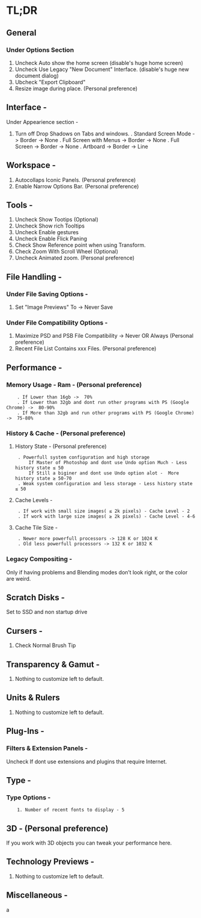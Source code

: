 # TL;DR

## General 
### Under Options Section
1. Uncheck Auto show the home screen (disable's huge home screen)
2. Uncheck Use Legacy "New Document" Interface. (disable's huge new document dialog)
3. Ubcheck "Export Clipboard"
4. Resize image during place. (Personal preference)

## Interface -
Under Appearience section -
1. Turn off Drop Shadows on Tabs and windows.
    . Standard Screen Mode -> Border -> None
    . Full Screen with Menus -> Border -> None
    . Full Screen -> Border -> None
    . Artboard -> Border -> Line

## Workspace -
1. Autocollaps Iconic Panels. (Personal preference)
2. Enable Narrow Options Bar. (Personal preference)

## Tools  -
1. Uncheck Show Tootips (Optional)
2. Uncheck Show rich Tooltips
3. Uncheck Enable gestures
4. Uncheck Enable Flick Paning
5. Check Show Reference point when using Transform.
6. Check Zoom With Scroll Wheel (Optional)
7. Uncheck Animated zoom. (Personal preference)

## File Handling -
### Under File Saving Options - 
1. Set "Image Previews" To -> Never Save

### Under File Compatibility Options -
1. Maximize PSD and PSB File Compatibility -> Never OR Always (Personal preference)
2. Recent File List Contains xxx Files. (Personal preference)

## Performance - 
### Memory Usage - Ram - (Personal preference)

        . If Lower than 16gb ->  70%
        . If Lower than 32gb and dont run other programs with PS (Google Chrome) ->  80-90%
        . If More than 32gb and run other programs with PS (Google Chrome) ->  75-80%

### History & Cache - (Personal preference)
1. History State - (Personal preference)

        . Powerfull system configuration and high storage
            If Master of Photoshop and dont use Undo option Much - Less history state ≤ 50
            If Still a biginer and dont use Undo option alot -  More history state ≥ 50-70
        . Weak system configuration and less storage - Less history state ≤ 50

2. Cache Levels -

        . If work with small size images( ≤	2k pixels) - Cache Level - 2
        . If work with large size images( ≥	2k pixels) - Cache Level - 4-6

3. Cache Tile Size - 

        . Newer more powerfull processors -> 128 K or 1024 K
        . Old less powerfull processors -> 132 K or 1032 K

### Legacy Compositing - 
Only if having problems and Blending modes don’t look right, or the color are weird.

## Scratch Disks - 
Set to SSD and non startup drive

## Cursers - 
1. Check Normal Brush Tip

## Transparency & Gamut -
1. Nothing to customize left to default. 

## Units & Rulers
1. Nothing to customize left to default. 

## Plug-Ins - 

### Filters & Extension Panels - 
Uncheck If dont use extensions and plugins that require Internet.

## Type -

### Type Options -
        1. Number of recent fonts to display - 5

## 3D - (Personal preference)

If you work with 3D objects you can tweak your performance here.

## Technology Previews -
1. Nothing to customize left to default. 



## Miscellaneous -






a
